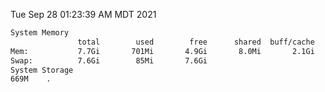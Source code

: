 Tue Sep 28 01:23:39 AM MDT 2021
```bash
System Memory
               total        used        free      shared  buff/cache   available
Mem:           7.7Gi       701Mi       4.9Gi       8.0Mi       2.1Gi       6.7Gi
Swap:          7.6Gi        85Mi       7.6Gi
System Storage
669M	.
```
